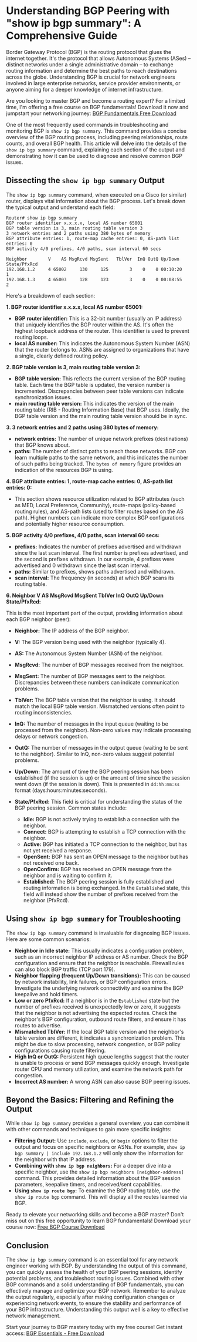 # Understanding BGP Peering with "show ip bgp summary": A Comprehensive Guide

Border Gateway Protocol (BGP) is the routing protocol that glues the internet together. It's the protocol that allows Autonomous Systems (ASes) – distinct networks under a single administrative domain – to exchange routing information and determine the best paths to reach destinations across the globe. Understanding BGP is crucial for network engineers involved in large enterprise networks, service provider environments, or anyone aiming for a deeper knowledge of internet infrastructure.

Are you looking to master BGP and become a routing expert? For a limited time, I'm offering a free course on BGP fundamentals! Download it now and jumpstart your networking journey: [BGP Fundamentals Free Download](https://udemywork.com/show-ip-bgp-summary)

One of the most frequently used commands in troubleshooting and monitoring BGP is `show ip bgp summary`. This command provides a concise overview of the BGP routing process, including peering relationships, route counts, and overall BGP health. This article will delve into the details of the `show ip bgp summary` command, explaining each section of the output and demonstrating how it can be used to diagnose and resolve common BGP issues.

## Dissecting the `show ip bgp summary` Output

The `show ip bgp summary` command, when executed on a Cisco (or similar) router, displays vital information about the BGP process.  Let's break down the typical output and understand each field:

```
Router# show ip bgp summary
BGP router identifier x.x.x.x, local AS number 65001
BGP table version is 3, main routing table version 3
3 network entries and 2 paths using 380 bytes of memory
BGP attribute entries: 1, route-map cache entries: 0, AS-path list entries: 0
BGP activity 4/0 prefixes, 4/0 paths, scan interval 60 secs

Neighbor        V    AS MsgRcvd MsgSent   TblVer  InQ OutQ Up/Down  State/PfxRcd
192.168.1.2     4 65002     130     125        3    0    0 00:10:20        1
192.168.1.3     4 65003     128     123        3    0    0 00:08:55        2
```

Here's a breakdown of each section:

**1. BGP router identifier x.x.x.x, local AS number 65001:**

*   **BGP router identifier:** This is a 32-bit number (usually an IP address) that uniquely identifies the BGP router within the AS.  It's often the highest loopback address of the router. This identifier is used to prevent routing loops.
*   **local AS number:** This indicates the Autonomous System Number (ASN) that the router belongs to.  ASNs are assigned to organizations that have a single, clearly defined routing policy.

**2. BGP table version is 3, main routing table version 3:**

*   **BGP table version:**  This reflects the current version of the BGP routing table.  Each time the BGP table is updated, the version number is incremented.  Discrepancies between peer table versions can indicate synchronization issues.
*   **main routing table version:** This indicates the version of the main routing table (RIB - Routing Information Base) that BGP uses. Ideally, the BGP table version and the main routing table version should be in sync.

**3. 3 network entries and 2 paths using 380 bytes of memory:**

*   **network entries:** The number of unique network prefixes (destinations) that BGP knows about.
*   **paths:** The number of distinct paths to reach those networks. BGP can learn multiple paths to the same network, and this indicates the number of such paths being tracked.  The `bytes of memory` figure provides an indication of the resources BGP is using.

**4. BGP attribute entries: 1, route-map cache entries: 0, AS-path list entries: 0:**

*   This section shows resource utilization related to BGP attributes (such as MED, Local Preference, Community), route-maps (policy-based routing rules), and AS-path lists (used to filter routes based on the AS path). Higher numbers can indicate more complex BGP configurations and potentially higher resource consumption.

**5. BGP activity 4/0 prefixes, 4/0 paths, scan interval 60 secs:**

*   **prefixes:** Indicates the number of prefixes advertised and withdrawn since the last scan interval. The first number is prefixes advertised, and the second is prefixes withdrawn. In our example, 4 prefixes were advertised and 0 withdrawn since the last scan interval.
*   **paths:** Similar to prefixes, shows paths advertised and withdrawn.
*   **scan interval:** The frequency (in seconds) at which BGP scans its routing table.

**6. Neighbor        V    AS MsgRcvd MsgSent   TblVer  InQ OutQ Up/Down  State/PfxRcd:**

This is the most important part of the output, providing information about each BGP neighbor (peer):

*   **Neighbor:** The IP address of the BGP neighbor.
*   **V:** The BGP version being used with the neighbor (typically 4).
*   **AS:** The Autonomous System Number (ASN) of the neighbor.
*   **MsgRcvd:** The number of BGP messages received from the neighbor.
*   **MsgSent:** The number of BGP messages sent to the neighbor.  Discrepancies between these numbers can indicate communication problems.
*   **TblVer:** The BGP table version that the neighbor is using. It should match the local BGP table version. Mismatched versions often point to routing inconsistencies.
*   **InQ:** The number of messages in the input queue (waiting to be processed from the neighbor). Non-zero values may indicate processing delays or network congestion.
*   **OutQ:** The number of messages in the output queue (waiting to be sent to the neighbor). Similar to InQ, non-zero values suggest potential problems.
*   **Up/Down:** The amount of time the BGP peering session has been established (if the session is up) or the amount of time since the session went down (if the session is down). This is presented in `dd:hh:mm:ss` format (days:hours:minutes:seconds).
*   **State/PfxRcd:** This field is critical for understanding the status of the BGP peering session.  Common states include:

    *   **Idle:** BGP is not actively trying to establish a connection with the neighbor.
    *   **Connect:** BGP is attempting to establish a TCP connection with the neighbor.
    *   **Active:** BGP has initiated a TCP connection to the neighbor, but has not yet received a response.
    *   **OpenSent:** BGP has sent an OPEN message to the neighbor but has not received one back.
    *   **OpenConfirm:** BGP has received an OPEN message from the neighbor and is waiting to confirm it.
    *   **Established:** The BGP peering session is fully established and routing information is being exchanged.  In the `Established` state, this field will instead show the number of prefixes received from the neighbor (PfxRcd).

## Using `show ip bgp summary` for Troubleshooting

The `show ip bgp summary` command is invaluable for diagnosing BGP issues. Here are some common scenarios:

*   **Neighbor in Idle state:** This usually indicates a configuration problem, such as an incorrect neighbor IP address or AS number. Check the BGP configuration and ensure that the neighbor is reachable.  Firewall rules can also block BGP traffic (TCP port 179).
*   **Neighbor flapping (frequent Up/Down transitions):** This can be caused by network instability, link failures, or BGP configuration errors. Investigate the underlying network connectivity and examine the BGP keepalive and hold timers.
*   **Low or zero PfxRcd:**  If a neighbor is in the `Established` state but the number of prefixes received is unexpectedly low or zero, it suggests that the neighbor is not advertising the expected routes. Check the neighbor's BGP configuration, outbound route filters, and ensure it has routes to advertise.
*   **Mismatched TblVer:** If the local BGP table version and the neighbor's table version are different, it indicates a synchronization problem.  This might be due to slow processing, network congestion, or BGP policy configurations causing route filtering.
*   **High InQ or OutQ:** Persistent high queue lengths suggest that the router is unable to process or send BGP messages quickly enough. Investigate router CPU and memory utilization, and examine the network path for congestion.
*   **Incorrect AS number:** A wrong ASN can also cause BGP peering issues.

## Beyond the Basics: Filtering and Refining the Output

While `show ip bgp summary` provides a general overview, you can combine it with other commands and techniques to gain more specific insights:

*   **Filtering Output:** Use `include`, `exclude`, or `begin` options to filter the output and focus on specific neighbors or ASNs. For example, `show ip bgp summary | include 192.168.1.2` will only show the information for the neighbor with that IP address.
*   **Combining with `show ip bgp neighbors`:**  For a deeper dive into a specific neighbor, use the `show ip bgp neighbors [neighbor-address]` command.  This provides detailed information about the BGP session parameters, keepalive timers, and received/sent capabilities.
*   **Using `show ip route bgp`:**  To examine the BGP routing table, use the `show ip route bgp` command. This will display all the routes learned via BGP.

Ready to elevate your networking skills and become a BGP master? Don't miss out on this free opportunity to learn BGP fundamentals! Download your course now: [Free BGP Course Download](https://udemywork.com/show-ip-bgp-summary)

## Conclusion

The `show ip bgp summary` command is an essential tool for any network engineer working with BGP. By understanding the output of this command, you can quickly assess the health of your BGP peering sessions, identify potential problems, and troubleshoot routing issues. Combined with other BGP commands and a solid understanding of BGP fundamentals, you can effectively manage and optimize your BGP network. Remember to analyze the output regularly, especially after making configuration changes or experiencing network events, to ensure the stability and performance of your BGP infrastructure. Understanding this output well is a key to effective network management.

Start your journey to BGP mastery today with my free course! Get instant access: [BGP Essentials - Free Download](https://udemywork.com/show-ip-bgp-summary)
